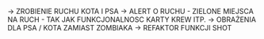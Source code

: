 -> ZROBIENIE RUCHU KOTA I PSA
-> ALERT O RUCHU - ZIELONE MIEJSCA NA RUCH - TAK JAK FUNKCJONALNOSC KARTY KREW ITP.
-> OBRAŻENIA DLA PSA / KOTA ZAMIAST ZOMBIAKA
-> REFAKTOR FUNKCJI SHOT